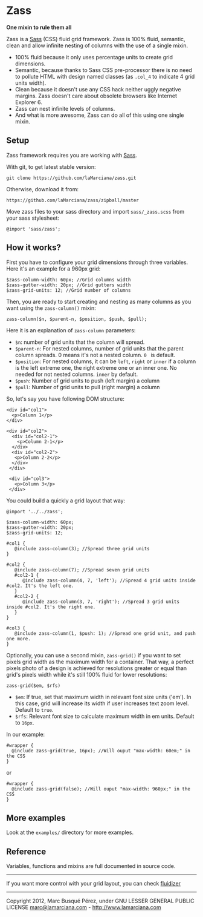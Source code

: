 # Zass

**One mixin to rule them all**

Zass is a [Sass](http://sass-lang.com/ "Sass homepage") (CSS) fluid grid framework. Zass is 100% fluid, semantic, clean and allow infinite nesting of columns with the use of a single mixin.

* 100% fluid because it only uses percentage units to create grid dimensions.
* Semantic, because thanks to Sass CSS pre-processor there is no need to pollute HTML with design named classes (as `.col_4` to indicate 4 grid units width).
* Clean because it doesn't use any CSS hack neither uggly negative margins. Zass doesn't care about obsolete browsers like Internet Explorer 6.
* Zass can nest infinite levels of columns.
* And what is more awesome, Zass can do all of this using one single mixin.

## Setup
Zass framework requires you are working with [Sass](http://sass-lang.com/ "Sass homepage").

With git, to get latest stable version:

    git clone https://github.com/laMarciana/zass.git

Otherwise, download it from:

    https://github.com/laMarciana/zass/zipball/master

Move zass files to your sass directory and import `sass/_zass.scss` from your sass stylesheet:

    @import 'sass/zass';

## How it works?
First you have to configure your grid dimensions through three variables. Here it's an example for a 960px grid:

    $zass-column-width: 60px; //Grid columns width
    $zass-gutter-width: 20px; //Grid gutters width
    $zass-grid-units: 12; //Grid number of columns

Then, you are ready to start creating and nesting as many columns as you want using the `zass-column()` mixin:

    zass-column($n, $parent-n, $position, $push, $pull);

Here it is an explanation of `zass-column` parameters:

* `$n`: number of grid units that the column will spread.
* `$parent-n`: For nested columns, number of grid units that the parent column spreads. 0 means it's not a nested column. `0 ` is default.
* `$position`: For nested columns, it can be `left`, `right` or `inner` if a column is the left extreme one, the right extreme one or an inner one. No needed for not nested columns. `inner` by default.
* `$push`: Number of grid units to push (left margin) a column
* `$pull`: Number of grid units to pull (right margin) a column

So, let's say you have following DOM structure:

    <div id="col1">
      <p>Column 1</p>
    </div>

    <div id="col2">
      <div id="col2-1">
        <p>Column 2-1</p>
      </div>
      <div id="col2-2">
       <p>Column 2-2</p>
      </div>
     </div>

     <div id="col3">
       <p>Column 3</p>
     </div>

You could build a quickly a grid layout that way:

    @import '../../zass';

    $zass-column-width: 60px;
    $zass-gutter-width: 20px;
    $zass-grid-units: 12;

    #col1 {
       @include zass-column(3); //Spread three grid units
    }

    #col2 {
       @include zass-column(7); //Spread seven grid units
       #col2-1 {
          @include zass-column(4, 7, 'left'); //Spread 4 grid units inside #col2. It's the left one.
       }
       #col2-2 {
          @include zass-column(3, 7, 'right'); //Spread 3 grid units inside #col2. It's the right one.
       }
    }

    #col3 {
       @include zass-column(1, $push: 1); //Spread one grid unit, and push one more.
    }

Optionally, you can use a second mixin, `zass-grid()` if you want to set pixels grid width as the maximum width for a container. That way, a perfect pixels photo of a design is achieved for resolutions greater or equal than grid's pixels width while it's still 100% fluid for lower resolutions:

    zass-grid($em, $rfs)

* `$em`: If true, set that maximum width in relevant font size units ('em'). In this case, grid will increase its width if user increases text zoom level. Default to `true`.
* `$rfs`: Relevant font size to calculate maximum width in em units. Default to `16px`.

In our example:

    #wrapper {
      @include zass-grid(true, 16px); //Will ouput "max-width: 60em;" in the CSS
    }

or

    #wrapper {
      @include zass-grid(false); //Will ouput "max-width: 960px;" in the CSS
    }

## More examples

Look at the `examples/` directory for more examples.

## Reference

Variables, functions and mixins are full documented in source code.

___

If you want more control with your grid layout, you can check [fluidizer](https://github.com/laMarciana/fluidizer)

___

Copyright 2012, Marc Busqué Pérez, under GNU LESSER GENERAL PUBLIC LICENSE
marc@lamarciana.com - http://www.lamarciana.com
